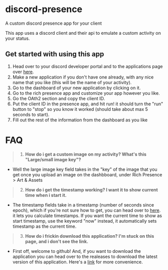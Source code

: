 # discord-presence
A custom discord presence app for your client

This app uses a discord client and their api to emulate a custom activity on your status.


## Get started with using this app

1. Head over to your discord developer portal and to the applications page over [here](https://discord.com/developers/applications).
2. Make a new application if you don't have one already, with any nice name that you like (this will be the name of your activity).
3. Go to the dashboard of your new application by clicking on it.
4. Go to the rich presence app and customize your app however you like.
5. Go the OAth2 section and copy the client ID.
6. Put the client ID in the presence app, and hit run! it should turn the "run" button to "stop" so you know it worked (should take about max 5 seconds to start).
7. Fill out the rest of the information from the dashboard as you like

# FAQ

> 1. **How do i get a custom image on my activity? What's this "Large/small image key"?**
* Well the large image key field takes in the "key" of the image that you get once you upload an image on the dashbboard, under Rich Presence > Art & Assets

> 2. **How do i get the timestamp working? I want it to show current time when i start it.**
* The timestamp fields take in a timestamp (number of seconds since epoch), which if you're not sure how to get, you can head over to [here](https://www.epochconverter.com). it lets you calculate timestamps. If you want the current time to show as start timestamp, use the keyword "now" instead, it automatically sets timestamp as the current time.
 
> 3. **How do i frickin download this application? I'm stuck on this page, and i don't see the link.**
* First off, welcome to github! And, if you want to download the application you can head over to the realeases to download the latest version of this application. Here's a [link](https://github.com/antiantisepticeye/discord-presence/releases) for more convenience.
